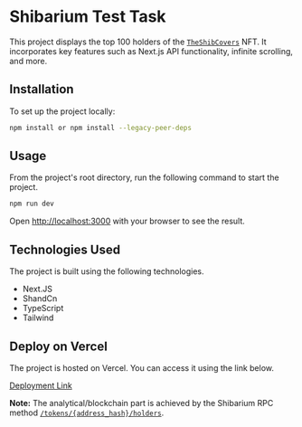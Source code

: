 # Shibarium Test Task 

This project displays the top 100 holders of the [`TheShibCovers`](https://www.shibariumscan.io/token/0x007Bbf85988cAF18Cf4222C9214e4fa019b3e002) NFT. It incorporates key features such as Next.js API functionality, infinite scrolling, and more.

## Installation 
To set up the project locally:

```bash
npm install or npm install --legacy-peer-deps
```

## Usage

From the project's root directory, run the following command to start the project.

```bash
npm run dev
```
Open [http://localhost:3000](http://localhost:3000) with your browser to see the result.

## Technologies Used

The project is built using the following technologies.

- Next.JS
- ShandCn
- TypeScript
- Tailwind

## Deploy on Vercel

The project is hosted on Vercel. You can access it using the link below.

[Deployment Link](www.google.com)

**Note:** The analytical/blockchain part is achieved by the Shibarium RPC method [`/tokens/{address_hash}/holders`](https://www.shibariumscan.io/api-docs).
